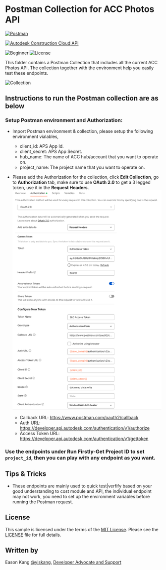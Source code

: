 # Postman Collection for ACC Photos API

[![Postman](https://img.shields.io/badge/Postman-v8-orange.svg)](https://www.getpostman.com/)

[![Autodesk Construction Cloud API](https://img.shields.io/badge/Autodesk%20Construction%20Cloud%20API-v1-green.svg)](https://aps.autodesk.com/en/docs/acc/v1/overview/)

![Beginner](https://img.shields.io/badge/Level-Beginner-green.svg)
[![License](https://img.shields.io/:license-MIT-blue.svg)](http://opensource.org/licenses/MIT)

This folder contains a Postman Collection that includes all the current ACC Photos API. The collection together with the environment help you easily test these endpoints.

![Collection](img/collection.png)


## Instructions to run the Postman collection are as below

### Setup Postman environment and Authorization:
- Import Postman environment & collection, please setup the following environment vialables, 
    - client_id:     APS App Id.
    - client_secret: APS App Secret.
    - hub_name: The name of ACC hub/account that you want to operate on.
    - project_name:  The project name that you want to operate on.

- Please add the Authorization for the collection, click **Edit Collection**, go to **Authorization** tab, make sure to use **OAuth 2.0** to get a 3 legged token, use it in the **Request Headers**.
![3leggedToken](img/3leggedToken.png)
    - Callback URL: https://www.postman.com/oauth2/callback
    - Auth URL: https://developer.api.autodesk.com/authentication/v1/authorize 
    - Access Token URL: https://developer.api.autodesk.com/authentication/v1/gettoken

### Use the endpoints under **Run Firstly-Get Project ID** to set `project_id`, then you can play with any endpoint as you want.

## Tips & Tricks
- These endpoints are mainly used to quick test|verfify based on your good understanding to cost module and API, the individual endpoint may not work, you need to set up the environment variables before running the Postman request.

## License
This sample is licensed under the terms of the [MIT License](http://opensource.org/licenses/MIT). Please see the [LICENSE](../LICENSE) file for full details.

## Written by
Eason Kang [@yiskang](https://twitter.com/yiskang), [Developer Advocate and Support](http://aps.autodesk.com)
